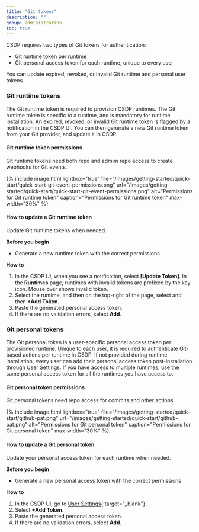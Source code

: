 ```yaml
---
title: "Git tokens"
description: ""
group: administration
toc: true
---
```




CSDP requires two types of Git tokens for authentication:
* Git runtime token per runtime
* Git personal access token for each runtime, unique to every user

You can update expired, revoked, or invalid Git runtime and personal user tokens. 

### Git runtime tokens
The Git runtime token is required to provision CSDP runtimes. The Git runtime token is specific to a runtime, and is mandatory for runtime installation. 
An expired, revoked, or invalid Git runtime token is flagged by a notification in the CSDP UI. You can then generate a new Git runtime token from your Git provider, and update it in CSDP. 

#### Git runtime token permissions
Git runtime tokens need both repo and admim repo access to create webhooks for Git events.

{% include 
   image.html 
   lightbox="true" 
   file="/images/getting-started/quick-start/quick-start-git-event-permissions.png" 
   url="/images/getting-started/quick-start/quick-start-git-event-permissions.png" 
   alt="Permissions for Git runtime token" 
   caption="Permissions for Git runtime token"
   max-width="30%" 
   %}

#### How to update a Git runtime token
Update Git runtime tokens when needed. 

**Before you begin**  
* Generate a new runtime token with the correct permissions  

**How to**  

1. In the CSDP UI, when you see a notification, select **[Update Token]**.
  In the **Runtimes** page, runtimes with invalid tokens are prefixed by the key icon. Mouse over shows invalid token.
1. Select the runtime, and then on the top-right of the page, select and then **+Add Token**. 
1. Paste the generated personal access token. 
1. If there are no validation errors, select **Add**.

### Git personal tokens
The Git personal token is a user-specific personal access token per provisioned runtime. Unique to each user, it is required to authenticate Git-based actions per runtime in CSDP. 
If not provided during runtime installation, every user can add their personal access token post-installation through User Settings. If you have access to multiple runtimes, use the same personal access token for all the runtimes you have access to. 

#### Git personal token permissions
Git personal tokens need repo access for commits and other actions.

{% include 
   image.html 
   lightbox="true" 
   file="/images/getting-started/quick-start/github-pat.png" 
   url="/images/getting-started/quick-start/github-pat.png" 
   alt="Permissions for Git personal token" 
   caption="Permissions for Git personal token"
   max-width="30%" 
   %}

#### How to update a Git personal token
Update your personal access token for each runtime when needed.

**Before you begin**  
* Generate a new personal access token with the correct permissions  

**How to**  

1. In the CSDP UI, go to [User Settings](https://g.codefresh.io/2.0/user-settings){:target="\_blank"}.
1. Select **+Add Token**. 
1. Paste the generated personal access token. 
1. If there are no validation errors, select **Add**.
